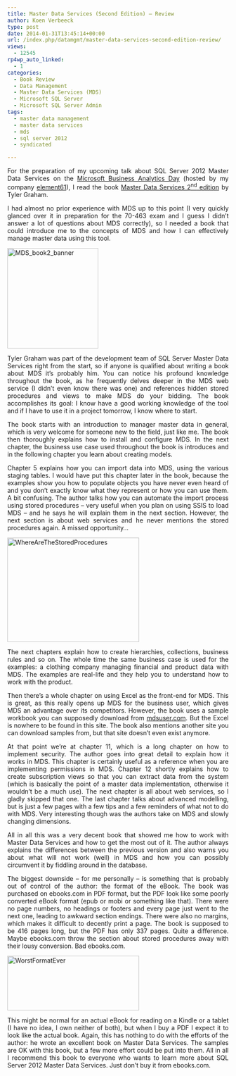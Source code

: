 ```yaml
---
title: Master Data Services (Second Edition) – Review
author: Koen Verbeeck
type: post
date: 2014-01-31T13:45:14+00:00
url: /index.php/datamgmt/master-data-services-second-edition-review/
views:
  - 12545
rp4wp_auto_linked:
  - 1
categories:
  - Book Review
  - Data Management
  - Master Data Services (MDS)
  - Microsoft SQL Server
  - Microsoft SQL Server Admin
tags:
  - master data management
  - master data services
  - mds
  - sql server 2012
  - syndicated

---
```

<p style="text-align: justify">
  For the preparation of my upcoming talk about SQL Server 2012 Master Data Services on the <a href="http://www.element61.be/e/newsevt-detail.asp?ResourceId=721">Microsoft Business Analytics Day</a> (hosted by my company <a href="http://www.element61.be/">element61</a>), I read the book <a href="http://amzn.to/1Oeichj">Master Data Services 2<sup>nd</sup> edition</a> by Tyler Graham.
</p>

<p style="text-align: justify">
  I had almost no prior experience with MDS up to this point (I very quickly glanced over it in preparation for the 70-463 exam and I guess I didn’t answer a lot of questions about MDS correctly), so I needed a book that could introduce me to the concepts of MDS and how I can effectively manage master data using this tool.
</p>

<p style="text-align: justify">
  <a href="http://blogs.ltd.local/wp-content/uploads/2014/01/MDS_book2_banner.png"><img class="alignleft  wp-image-2331" src="http://blogs.ltd.local/wp-content/uploads/2014/01/MDS_book2_banner.png" alt="MDS_book2_banner" width="207" height="228" /></a>
</p>

<p style="text-align: justify">
  Tyler Graham was part of the development team of SQL Server Master Data Services right from the start, so if anyone is qualified about writing a book about MDS it’s probably him. You can notice his profound knowledge throughout the book, as he frequently delves deeper in the MDS web service (I didn’t even know there was one) and references hidden stored procedures and views to make MDS do your bidding. The book accomplishes its goal: I know have a good working knowledge of the tool and if I have to use it in a project tomorrow, I know where to start.
</p>

<p style="text-align: justify">
  The book starts with an introduction to manager master data in general, which is very welcome for someone new to the field, just like me. The book then thoroughly explains how to install and configure MDS. In the next chapter, the business use case used throughout the book is introduces and in the following chapter you learn about creating models.
</p>

<p style="text-align: justify">
  Chapter 5 explains how you can import data into MDS, using the various staging tables. I would have put this chapter later in the book, because the examples show you how to populate objects you have never even heard of and you don’t exactly know what they represent or how you can use them. A bit confusing. The author talks how you can automate the import process using stored procedures – very useful when you plan on using SSIS to load MDS – and he says he will explain them in the next section. However, the next section is about web services and he never mentions the stored procedures again. A missed opportunity…
</p>

<p style="text-align: justify">
  <a href="http://blogs.ltd.local/wp-content/uploads/2014/01/WhereAreTheStoredProcedures.png"><img class="alignleft size-medium wp-image-2332" src="http://blogs.ltd.local/wp-content/uploads/2014/01/WhereAreTheStoredProcedures-300x237.png" alt="WhereAreTheStoredProcedures" width="300" height="237" srcset="http://blogs.ltd.local/wp-content/uploads/2014/01/WhereAreTheStoredProcedures-300x237.png 300w, http://blogs.ltd.local/wp-content/uploads/2014/01/WhereAreTheStoredProcedures.png 724w" sizes="(max-width: 300px) 100vw, 300px" /></a>
</p>

<p style="text-align: justify">
  The next chapters explain how to create hierarchies, collections, business rules and so on. The whole time the same business case is used for the examples: a clothing company managing financial and product data with MDS. The examples are real-life and they help you to understand how to work with the product.
</p>

<p style="text-align: justify">
  Then there’s a whole chapter on using Excel as the front-end for MDS. This is great, as this really opens up MDS for the business user, which gives MDS an advantage over its competitors. However, the book uses a sample workbook you can supposedly download from <a href="http://www.mdsuser.com/">mdsuser.com</a>. But the Excel is nowhere to be found in this site. The book also mentions another site you can download samples from, but that site doesn’t even exist anymore.
</p>

<p style="text-align: justify">
  At that point we’re at chapter 11, which is a long chapter on how to implement security. The author goes into great detail to explain how it works in MDS. This chapter is certainly useful as a reference when you are implementing permissions in MDS. Chapter 12 shortly explains how to create subscription views so that you can extract data from the system (which is basically the point of a master data implementation, otherwise it wouldn’t be a much use). The next chapter is all about web services, so I gladly skipped that one. The last chapter talks about advanced modelling, but is just a few pages with a few tips and a few reminders of what not to do with MDS. Very interesting though was the authors take on MDS and slowly changing dimensions.
</p>

<p style="text-align: justify">
  All in all this was a very decent book that showed me how to work with Master Data Services and how to get the most out of it. The author always explains the differences between the previous version and also warns you about what will not work (well) in MDS and how you can possibly circumvent it by fiddling around in the database.
</p>

<p style="text-align: justify">
  The biggest downside – for me personally – is something that is probably out of control of the author: the format of the eBook. The book was purchased on ebooks.com in PDF format, but the PDF look like some poorly converted eBook format (epub or mobi or something like that). There were no page numbers, no headings or footers and every page just went to the next one, leading to awkward section endings. There were also no margins, which makes it difficult to decently print a page. The book is supposed to be 416 pages long, but the PDF has only 337 pages. Quite a difference. Maybe ebooks.com throw the section about stored procedures away with their lousy conversion. Bad ebooks.com.
</p>

<p style="text-align: justify">
  <a href="http://blogs.ltd.local/wp-content/uploads/2014/01/WorstFormatEver.png"><img class="alignleft size-medium wp-image-2333" src="http://blogs.ltd.local/wp-content/uploads/2014/01/WorstFormatEver-300x124.png" alt="WorstFormatEver" width="300" height="124" srcset="http://blogs.ltd.local/wp-content/uploads/2014/01/WorstFormatEver-300x124.png 300w, http://blogs.ltd.local/wp-content/uploads/2014/01/WorstFormatEver.png 755w" sizes="(max-width: 300px) 100vw, 300px" /></a>
</p>

<p style="text-align: justify">
  This might be normal for an actual eBook for reading on a Kindle or a tablet (I have no idea, I own neither of both), but when I buy a PDF I expect it to look like the actual book. Again, this has nothing to do with the efforts of the author: he wrote an excellent book on Master Data Services. The samples are OK with this book, but a few more effort could be put into them. All in all I recommend this book to everyone who wants to learn more about SQL Server 2012 Master Data Services. Just don’t buy it from ebooks.com.
</p>